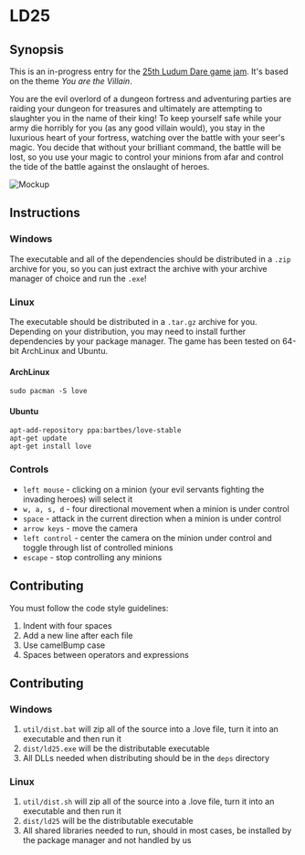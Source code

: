 # LD25

## Synopsis

This is an in-progress entry for the [25th Ludum Dare game jam](http://www.ludumdare.com/).
It's based on the theme *You are the Villain*.  
  
You are the evil overlord of a dungeon fortress and adventuring parties are raiding your dungeon for treasures and ultimately are attempting to slaughter you in the name of their king! To keep yourself safe while your army die horribly for you (as any good villain would), you stay in the luxurious heart of your fortress, watching over the battle with your seer's magic. You decide that without your brilliant command, the battle will be lost, so you use your magic to control your minions from afar and control the tide of the battle against the onslaught of heroes.

![Mockup](http://i.imgur.com/vgzwH.png)

## Instructions

### Windows

The executable and all of the dependencies should be distributed in a `.zip` archive for you, so you can just extract the archive with your archive manager of choice and run the `.exe`!

### Linux

The executable should be distributed in a `.tar.gz` archive for you.  Depending on your distribution, you may need to install further dependencies by your package manager. The game has been tested on 64-bit ArchLinux and Ubuntu.

#### ArchLinux

`sudo pacman -S love`

#### Ubuntu

```
apt-add-repository ppa:bartbes/love-stable
apt-get update
apt-get install love
```

### Controls

* `left mouse` - clicking on a minion (your evil servants fighting the invading heroes) will select it
* `w, a, s, d` - four directional movement when a minion is under control
* `space` - attack in the current direction when a minion is under control
* `arrow keys` - move the camera
* `left control` - center the camera on the minion under control and toggle through list of controlled minions
* `escape` - stop controlling any minions

## Contributing

You must follow the code style guidelines:

1. Indent with four spaces
2. Add a new line after each file
3. Use camelBump case
4. Spaces between operators and expressions

## Contributing

### Windows

1. `util/dist.bat` will zip all of the source into a .love file, turn it into an executable and then run it
2. `dist/ld25.exe` will be the distributable executable
3. All DLLs needed when distributing should be in the `deps` directory

### Linux

1. `util/dist.sh` will zip all of the source into a .love file, turn it into an executable and then run it
2. `dist/ld25` will be the distributable executable
3. All shared libraries needed to run, should in most cases, be installed by the package manager and not handled by us
